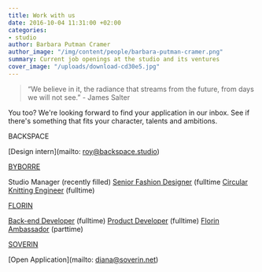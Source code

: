 ```yaml
---
title: Work with us
date: 2016-10-04 11:31:00 +02:00
categories:
- studio
author: Barbara Putman Cramer
author_image: "/img/content/people/barbara-putman-cramer.png"
summary: Current job openings at the studio and its ventures
cover_image: "/uploads/download-cd30e5.jpg"
---
```


> “We believe in it, the radiance that streams from the future, from days we will not see.” - James Salter

You too? We're looking forward to find your application in our inbox. See if there's something that fits your character, talents and ambitions.

BACKSPACE

[Design intern](mailto: roy@backspace.studio)

[BYBORRE](http://byborre.com)

Studio Manager (recently filled)
[Senior Fashion Designer](https://byborre.homerun.co/senior-designer) (fulltime
[Circular Knitting Engineer](https://byborre.homerun.co/circular-knitting-engineer-santoni) (fulltime)

[FLORIN](www.florinapp.com) 

[Back-end Developer](http://jobs.florinapp.com/backend-developer) (fulltime)
[Product Developer](http://jobs.florinapp.com/product-developer) (fulltime)
[Florin Ambassador](http://florinapp.com/ambassadeur) (parttime)

[SOVERIN](www.soverin.net)

[Open Application](mailto: diana@soverin.net)
